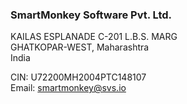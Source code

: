 ### SmartMonkey Software Pvt. Ltd.
KAILAS ESPLANADE C-201 L.B.S. MARG  
GHATKOPAR-WEST, Maharashtra  
India

CIN: U72200MH2004PTC148107  
Email: [smartmonkey@svs.io](mailto:smartmonkey@svs.io)